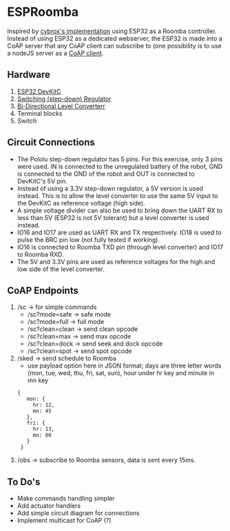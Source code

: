 # ESPRoomba
Inspired by [cybrox's implementation](https://github.com/cybrox/wroomba) using ESP32 as a Roomba controller. Instead of using ESP32 as a dedicated webserver, the ESP32 is made into a CoAP server that any CoAP client can subscribe to (one possibility is to use a nodeJS server as a [CoAP client](https://github.com/mcollina/node-coap). 

## Hardware
1. [ESP32 DevKitC](https://dl.espressif.com/doc/esp-idf/latest/get-started/get-started-devkitc.html)
2. [Switching (step-down) Regulator](https://www.pololu.com/product/2858)
3. [Bi-Directional Level Converterr](https://www.sparkfun.com/products/12009)
4. Terminal blocks
5. Switch

## Circuit Connections
- The Pololu step-down regulator has 5 pins. For this exercise, only 3 pins were used. IN is connected to the unregulated battery of the robot, GND is connected to the GND of the robot and OUT is connected to DevKitC's 5V pin.
- Instead of using a 3.3V step-down regulator, a 5V version is used instead. This is to allow the level converter to use the same 5V input to the DevKitC as reference voltage (high side). 
- A simple voltage divider can also be used to bring down the UART RX to less than 5V (ESP32 is not 5V tolerant) but a level converter is used instead.
- IO16 and IO17 are used as UART RX and TX respectively. IO18 is used to pulse the BRC pin low (not fully tested if working).
- IO16 is connected to Roomba TXD pin (through level converter) and IO17 to Roomba RXD.
- The 5V and 3.3V pins are used as reference voltages for the high and low side of the level converter.

## CoAP Endpoints
1. /sc -> for simple commands
   * /sc?mode=safe -> safe mode
   * /sc?mode=full -> full mode
   * /sc?clean=clean -> send clean opcode
   * /sc?clean=max -> send max opcode
   * /sc?clean=dock -> send seek and dock opcode
   * /sc?clean=spot -> send spot opcode
2. /sked -> send schedule to Roomba
   * use payload option here in JSON format; days are three letter words (mon, tue, wed, thu, fri, sat, sun), hour under hr key and minute in mn key
   ``` 
   {
      mon: {
        hr: 12,
        mn: 45
      },
      fri: {
        hr: 13,
        mn: 00
      }
    }
    ```
3. /obs -> subscribe to Roomba sensors, data is sent every 15ms.

## To Do's
* Make commands handling simpler
* Add actuator handlers
* Add simple circuit diagram for connections
* Implement multicast for CoAP (?)
